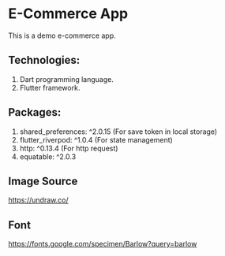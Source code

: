 # E-Commerce App
This is a demo e-commerce app.

## Technologies:
1. Dart programming language.
2. Flutter framework.

## Packages:
1. shared_preferences: ^2.0.15 (For save token in local storage)
2. flutter_riverpod: ^1.0.4 (For state management)
3. http: ^0.13.4 (For http request)
4. equatable: ^2.0.3

## Image Source
https://undraw.co/

## Font
https://fonts.google.com/specimen/Barlow?query=barlow

